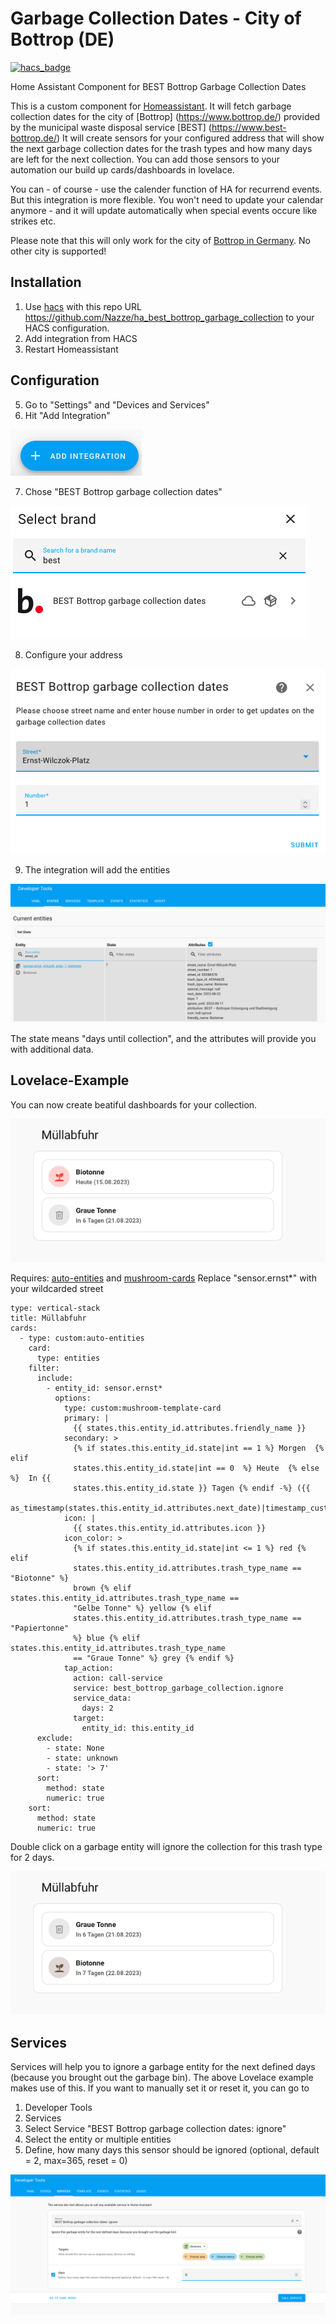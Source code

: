 # Garbage Collection Dates - City of Bottrop (DE)
[![hacs_badge](https://img.shields.io/badge/HACS-Default-orange.svg?style=for-the-badge)](https://github.com/custom-components/hacs)

Home Assistant Component for BEST Bottrop Garbage Collection Dates

This is a custom component for [Homeassistant](https://www.home-assistant.io/). 
It will fetch garbage collection dates for the city of [Bottrop] (https://www.bottrop.de/) provided by the municipal waste disposal service [BEST] (https://www.best-bottrop.de/)
It will create sensors for your configured address that will show the next garbage collection dates for the trash types and how many days are left for the next collection. You can add those sensors to your automation our build up cards/dashboards in lovelace.

You can - of course - use the calender function of HA for recurrend events. But this integration is more flexible. You won't need to update your calendar anymore - and it will update automatically when special events occure like strikes etc.

Please note that this will only work for the city of [Bottrop in Germany](https://de.wikipedia.org/wiki/Bottrop). No other city is supported!

## Installation
1. Use [hacs](https://custom-components.github.io/hacs/) with this repo URL https://github.com/Nazze/ha_best_bottrop_garbage_collection to your HACS configuration.
2. Add integration from HACS
3. Restart Homeassistant

## Configuration

5. Go to "Settings" and "Devices and Services"
6. Hit "Add Integration"
   
![Add Integration](docs/images/01_add_integration.png)
   
7. Chose "BEST Bottrop garbage collection dates"

![Chose BEST](docs/images/02_select_brand.png)

8. Configure your address

![Configure address](docs/images/03_config.png)

9. The integration will add the entities

![Entities](docs/images/03b_entities.png)

The state means "days until collection", and the attributes will provide you with additional data.

## Lovelace-Example

You can now create beatiful dashboards for your collection.

![Lovelace](docs/images/04_example_dashboard_1.png)

Requires: [auto-entities](https://github.com/thomasloven/lovelace-auto-entities) and [mushroom-cards](https://github.com/piitaya/lovelace-mushroom)
Replace "sensor.ernst*" with your wildcarded street

```
type: vertical-stack
title: Müllabfuhr
cards:
  - type: custom:auto-entities
    card:
      type: entities
    filter:
      include:
        - entity_id: sensor.ernst*
          options:
            type: custom:mushroom-template-card
            primary: |
              {{ states.this.entity_id.attributes.friendly_name }}
            secondary: >
              {% if states.this.entity_id.state|int == 1 %} Morgen  {% elif
              states.this.entity_id.state|int == 0  %} Heute  {% else %}  In {{
              states.this.entity_id.state }} Tagen {% endif -%} ({{
              as_timestamp(states.this.entity_id.attributes.next_date)|timestamp_custom("%d.%m.%Y")}})
            icon: |
              {{ states.this.entity_id.attributes.icon }}
            icon_color: >
              {% if states.this.entity_id.state|int <= 1 %} red {% elif
              states.this.entity_id.attributes.trash_type_name == "Biotonne" %}
              brown {% elif states.this.entity_id.attributes.trash_type_name ==
              "Gelbe Tonne" %} yellow {% elif
              states.this.entity_id.attributes.trash_type_name == "Papiertonne"
              %} blue {% elif states.this.entity_id.attributes.trash_type_name
              == "Graue Tonne" %} grey {% endif %}
            tap_action:
              action: call-service
              service: best_bottrop_garbage_collection.ignore
              service_data:
                days: 2
              target:
                entity_id: this.entity_id
      exclude:
        - state: None
        - state: unknown
        - state: '> 7'
      sort:
        method: state
        numeric: true
    sort:
      method: state
      numeric: true

```

Double click on a garbage entity will ignore the collection for this trash type for 2 days.

![Lovelace ignored](docs/images/05_example_dashboard_2.png)

## Services

Services will help you to ignore a garbage entity for the next defined days (because you brought out the garbage bin). The above Lovelace example makes use of this.
If you want to manually set it or reset it, you can go to

1. Developer Tools
2. Services
3. Select Service "BEST Bottrop garbage collection dates: ignore"
4. Select the entity or multiple entities
5. Define, how many days this sensor should be ignored (optional, default = 2, max=365, reset = 0)

![Service](docs/images/06_service_call.png)
